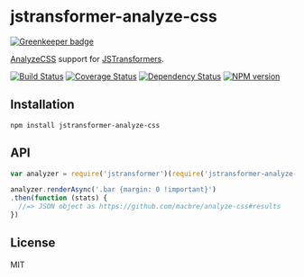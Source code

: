 # jstransformer-analyze-css

[![Greenkeeper badge](https://badges.greenkeeper.io/jstransformers/jstransformer-analyze-css.svg)](https://greenkeeper.io/)

[AnalyzeCSS](https://github.com/macbre/analyze-css) support for [JSTransformers](http://github.com/jstransformers).

[![Build Status](https://img.shields.io/travis/jstransformers/jstransformer-analyze-css/master.svg)](https://travis-ci.org/jstransformers/jstransformer-analyze-css)
[![Coverage Status](https://img.shields.io/coveralls/jstransformers/jstransformer-analyze-css/master.svg)](https://coveralls.io/r/jstransformers/jstransformer-analyze-css?branch=master)
[![Dependency Status](https://img.shields.io/david/jstransformers/jstransformer-analyze-css/master.svg)](http://david-dm.org/jstransformers/jstransformer-analyze-css)
[![NPM version](https://img.shields.io/npm/v/jstransformer-analyze-css.svg)](https://www.npmjs.org/package/jstransformer-analyze-css)

## Installation

    npm install jstransformer-analyze-css

## API

```js
var analyzer = require('jstransformer')(require('jstransformer-analyze-css'))

analyzer.renderAsync('.bar {margin: 0 !important}')
.then(function (stats) {
  //=> JSON object as https://github.com/macbre/analyze-css#results
})
```

## License

MIT
